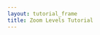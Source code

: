```yaml
---
layout: tutorial_frame
title: Zoom Levels Tutorial
---
```

<script>

	var map = L.map('map', {
		minZoom: 1,
		maxZoom: 1,
		dragging: false
	});

	var cartodbAttribution = '&copy; <a href="https://www.openstreetmap.org/copyright">OpenStreetMap</a> contributors, &copy; <a href="https://carto.com/attribution">CARTO</a>';

	var positron = L.tileLayer('https://{s}.basemaps.cartocdn.com/light_all/{z}/{x}/{y}.png', {
		attribution: cartodbAttribution
	}).addTo(map);

	var scaleControl = L.control.scale({maxWidth: 150}).addTo(map);

	setInterval(() => {
		map.setView([0, 0], 0, {duration: 1, animate: true});
		setTimeout(() => {
			map.setView([60, 0], 0, {duration: 1, animate: true});
		}, 2000);
	}, 4000);

	map.setView([0, 0], 0);
</script>
